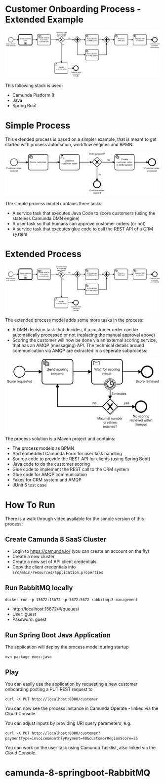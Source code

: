 # Customer Onboarding Process - Extended Example


![Customer Onboarding](docs/customer-onboarding-extended.png)

This following stack is used:

* Camunda Platform 8
* Java
* Spring Boot

# Simple Process

This extended process is based on a simpler example, that is meant to get started with process automation, workflow engines and BPMN:

![Customer Onboarding](docs/customer-onboarding-simple.png)


The simple process model contains three tasks:

* A service task that executes Java Code to score customers (using the stateless Camunda DMN engine)
* A user task so that humans can approve customer orders (or not)
* A service task that executes glue code to call the REST API of a CRM system


# Extended Process

![Customer Onboarding](docs/customer-onboarding-extended.png)

The extended process model adds some more tasks in the process:

* A DMN decision task that decides, if a customer order can be automatically processed or not (replacing the manual approval above)
* Scoring the customer will now be done via an external scoring service, that has an AMQP (messaging) API. The technical details around communication via AMQP are extracted in a seperate subprocess:

![Scoring](docs/customer-scoring.png)


The process solution is a Maven project and contains:

* The process models as BPMN
* And embedded Camunda Form for user task handling
* Source code to provide the REST API for clients (using Spring Boot)
* Java code to do the customer scoring
* Glue code to implement the REST call to the CRM system
* Glue code for AMQP communication
* Fakes for CRM system and AMQP
* JUnit 5 test case


# How To Run

There is a walk through video available for the simple version of this process:


## Create Camunda 8 SaaS Cluster

* Login to https://camunda.io/ (you can create an account on the fly)
* Create a new cluster
* Create a new set of API client credentials
* Copy the client credentials into `src/main/resources/application.properties`

## Run RabbitMQ locally

```
docker run -p 15672:15672 -p 5672:5672 rabbitmq:3-management
```

* http://localhost:15672/#/queues/
* User: guest
* Password: guest

## Run Spring Boot Java Application

The application will deploy the process model during startup

`mvn package exec:java`


## Play

You can easily use the application by requesting a new customer onboarding posting a PUT REST request to 

`curl -X PUT http://localhost:8080/customer`

You can now see the process instance in Camunda Operate - linked via the Cloud Console.

You can adjust inputs by providing URl query parameters, e.g.

`curl -X PUT http://localhost:8080/customer?paymentType=invoice&monthlyPayment=40&customerRegionScore=25`

You can work on the user task using Camunda Tasklist, also linked via the Cloud Console.




# camunda-8-springboot-RabbitMQ
